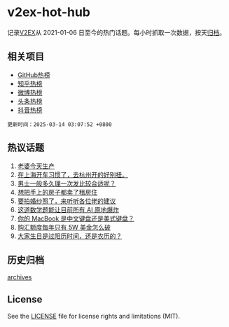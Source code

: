 # v2ex-hot-hub

 记录[V2EX](https://www.v2ex.com/)从 2021-01-06 日至今的热门话题。每小时抓取一次数据，按天[归档](archives)。
 
 ## 相关项目

- [GitHub热榜](https://github.com/lonnyzhang423/github-hot-hub)
- [知乎热榜](https://github.com/lonnyzhang423/zhihu-hot-hub)
- [微博热榜](https://github.com/lonnyzhang423/weibo-hot-hub)
- [头条热榜](https://github.com/lonnyzhang423/toutiao-hot-hub)
- [抖音热榜](https://github.com/lonnyzhang423/douyin-hot-hub)


 `更新时间：2025-03-14 03:07:52 +0800`

## 热议话题

1. [老婆今天生产](https://www.v2ex.com/t/1118101)
1. [在上海开车习惯了，去杭州开的好别扭。](https://www.v2ex.com/t/1117999)
1. [男士一般多久理一次发比较合适呢？](https://www.v2ex.com/t/1118023)
1. [想把手上的房子都卖了租房住](https://www.v2ex.com/t/1118024)
1. [要拍婚纱照了，来听听各位佬的建议](https://www.v2ex.com/t/1118043)
1. [这道数学题能让目前所有 AI 原地爆炸](https://www.v2ex.com/t/1118105)
1. [你的 MacBook 是中文键盘还是美式键盘？](https://www.v2ex.com/t/1118002)
1. [购汇额度每年只有 5W 美金怎么破](https://www.v2ex.com/t/1118038)
1. [大家生日是过阳历时间，还是农历的？](https://www.v2ex.com/t/1118041)

## 历史归档

[archives](archives)

## License

See the [LICENSE](LICENSE) file for license rights and limitations (MIT).
